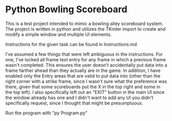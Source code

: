 # Python Bowling Scoreboard

This is a test project intended to mimic a bowling alley scoreboard system. The project is written in python and utilizes the TKinter import to create and modify a simple window and multiple UI elements.

Instructions for the given task can be found in Instructions.md

I've assumed a few things that were left ambiguous in the instructions. For one, I've locked all frame text entry for any frame in which a previous frame wasn't completed. This ensures the user doesn't accidentally put data into a frame farther ahead than they actually are in the game. In addition, I have enabled only the Entry areas that are valid to put data into (other than the right corner with a strike frame, since I wasn't sure what the preference was there, given that some scoreboards put the X in the top right and some in the top left). I also specifically left out an "EXIT" button in the main UI since the window already has one and I didn't want to add any UI you didn't specifically request, since I thought that might be presumptuous.

Run the program with "py Program.py"